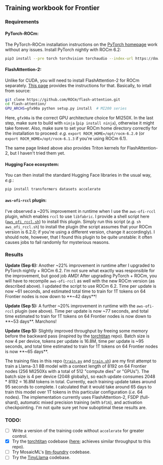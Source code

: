 ## Training workbook for Frontier

### Requirements

#### PyTorch-ROCm:

The PyTorch-ROCm installation instructions on the [PyTorch homepage](https://pytorch.org/get-started/locally/) work without any issues. Install PyTorch nightly with ROCm 6.2:

```bash
pip3 install --pre torch torchvision torchaudio --index-url https://download.pytorch.org/whl/nightly/rocm6.2
```


#### FlashAttention-2:
Unlike for CUDA, you will need to install FlashAttention-2 for ROCm separately. [This page](https://rocm.docs.amd.com/en/latest/how-to/llm-fine-tuning-optimization/model-acceleration-libraries.html) provides the instructions for that. Basically, to intall from source:

```bash
git clone https://github.com/ROCm/flash-attention.git
cd flash-attention/
GPU_ARCHS=gfx90a python setup.py install  # MI200 series
```
Here, `gfx90a` is the correct GPU architecture choice for MI250X. In the last step, make sure to build with `ninja` (`pip install ninja`), otherwise it might take forever. Also, make sure to set your ROCm home directory correctly for the installation to proceed: *e.g.* `export ROCM_HOME=/opt/rocm-6.2.0` (or `export ROCM_HOME=/opt/rocm-6.1.3` if you're using ROCm 6.1).


The same page linked above also provides Triton kernels for FlashAttention-2, but I haven't tried them yet.

#### Hugging Face ecosystem:
You can then install the standard Hugging Face libraries in the usual way, *e.g.*:
```bash
pip install transformers datasets accelerate
```

#### `aws-ofi-rccl` plugin:
I've observed a ~20% improvement in runtime when I use the `aws-ofi-rccl` plugin, which enables `rccl` to use `libfabric`. I provide a shell script here ([`aws_ofi_rccl.sh`](https://github.com/eminorhan/frontier-guide/blob/master/aws_ofi_rccl.sh)) to install this plugin. Simply run this script (*e.g.* `sh aws_ofi_rccl.sh`) to install the plugin (the script assumes that your ROCm version is 6.2.0; if you're using a different version, change it accordingly). I should note, however, that I found this plugin to be quite unstable: it often causes jobs to fail randomly for mysterious reasons.

### Results
**Update (Sep 6):** Another ~22% improvement in runtime after I upgraded to PyTorch nightly + ROCm 6.2. I'm not sure what exactly was responsible for the improvement, but good job AMD! After upgrading PyTorch + ROCm, you will have to recompile `aws-ofi-rccl` as well with the new ROCm version (as described above). I updated the script to use ROCm 6.2. Time per update is now ~61 seconds, and estimated total time to train for 1T tokens on 64 Frontier nodes is now down to **~42 days**!

**Update (Sep 5):** A further ~20% improvement in runtime with the `aws-ofi-rccl` plugin (see above). Time per update is now ~77 seconds, and total time estimated to train for 1T tokens on 64 Frontier nodes is now down to **~53 days**. Marchons!

**Update (Sep 5):** Slightly improved throughput by freeing some memory before the backward pass (inspired by the [torchtitan](https://github.com/pytorch/torchtitan) repo). Batch size is now 4 per device, tokens per update is 16.8M, time per update is ~95 seconds, and total time estimated to train for 1T tokens on 64 Frontier nodes is now **~65 days**.

The training files in this repo ([`train.py`](https://github.com/eminorhan/frontier-guide/blob/master/train.py) and [`train.sh`](https://github.com/eminorhan/frontier-guide/blob/master/train.sh)) are my first attempt to train a Llama-3.1 8B model with a context length of 8192 on 64 Frontier nodes (256 MI250Xs with a total of 512 "compute dies" or "GPUs"). The batch size is 4 per device (2048 globally), so each update consumes 2048 * 8192 = 16.8M tokens in total. Currently, each training update takes around 95 seconds to complete. I calculated that it would take around 65 days to train this model over 1T tokens in this particular configuration (*i.e.* 64 nodes). The implementation currently uses FlashAttention-2, FSDP (full-shard), automatic mixed precision training (with `bf16`), and activation checkpointing. I'm not quite sure yet how suboptimal these results are.

### TODO:

- [ ] Write a version of the training code without `accelerate` for greater control.
- [x] Try the [torchtitan](https://github.com/pytorch/torchtitan) codebase ([here](https://github.com/eminorhan/frontier-torchtitan); achieves similar throughput to this repo). 
- [ ] Try MosaicML's [llm-foundry](https://github.com/mosaicml/llm-foundry) codebase.
- [ ] Try the [TinyLlama](https://github.com/jzhang38/TinyLlama) codebase.

